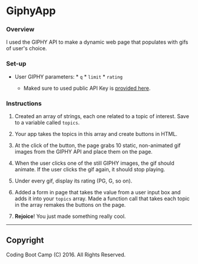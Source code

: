 # GiphyApp
### Overview
I used the GIPHY API to make a dynamic web page that populates with gifs of user's choice.

### Set-up

* User GIPHY parameters: 
		* `q`
		* `limit`
		* `rating`

	* Maked sure to used public API Key is [provided here](https://github.com/Giphy/GiphyAPI#overview). 
  
### Instructions

1. Created an array of strings, each one related to a topic of interest. Save to a variable called `topics`. 

2. Your app takes the topics in this array and create buttons in HTML.

3. At the click of the button, the page grabs 10 static, non-animated gif images from the GIPHY API and place them on the page. 

4. When the user clicks one of the still GIPHY images, the gif should animate. If the user clicks the gif again, it should stop playing.

5. Under every gif, display its rating (PG, G, so on). 

6. Added a form in page that takes the value from a user input box and adds it into your `topics` array. Made a function call that takes each topic in the array remakes the buttons on the page.

7. **Rejoice**! You just made something really cool.

----------

## Copyright
Coding Boot Camp (C) 2016. All Rights Reserved.
